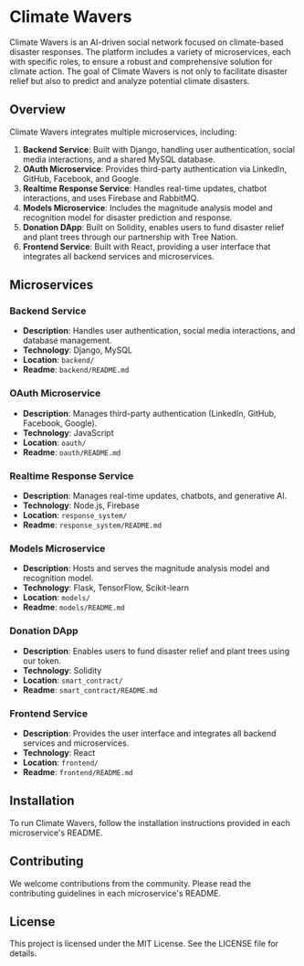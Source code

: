 # Climate Wavers

Climate Wavers is an AI-driven social network focused on climate-based disaster responses. The platform includes a variety of microservices, each with specific roles, to ensure a robust and comprehensive solution for climate action. The goal of Climate Wavers is not only to facilitate disaster relief but also to predict and analyze potential climate disasters.

## Overview

Climate Wavers integrates multiple microservices, including:

1. **Backend Service**: Built with Django, handling user authentication, social media interactions, and a shared MySQL database.
2. **OAuth Microservice**: Provides third-party authentication via LinkedIn, GitHub, Facebook, and Google.
3. **Realtime Response Service**: Handles real-time updates, chatbot interactions, and uses Firebase and RabbitMQ.
4. **Models Microservice**: Includes the magnitude analysis model and recognition model for disaster prediction and response.
5. **Donation DApp**: Built on Solidity, enables users to fund disaster relief and plant trees through our partnership with Tree Nation.
6. **Frontend Service**: Built with React, providing a user interface that integrates all backend services and microservices.

## Microservices

### Backend Service

- **Description**: Handles user authentication, social media interactions, and database management.
- **Technology**: Django, MySQL
- **Location**: `backend/`
- **Readme**: `backend/README.md`

### OAuth Microservice

- **Description**: Manages third-party authentication (LinkedIn, GitHub, Facebook, Google).
- **Technology**: JavaScript
- **Location**: `oauth/`
- **Readme**: `oauth/README.md`

### Realtime Response Service

- **Description**: Manages real-time updates, chatbots, and generative AI.
- **Technology**: Node.js, Firebase
- **Location**: `response_system/`
- **Readme**: `response_system/README.md`

### Models Microservice

- **Description**: Hosts and serves the magnitude analysis model and recognition model.
- **Technology**: Flask, TensorFlow, Scikit-learn
- **Location**: `models/`
- **Readme**: `models/README.md`

### Donation DApp

- **Description**: Enables users to fund disaster relief and plant trees using our token.
- **Technology**: Solidity
- **Location**: `smart_contract/`
- **Readme**: `smart_contract/README.md`

### Frontend Service

- **Description**: Provides the user interface and integrates all backend services and microservices.
- **Technology**: React
- **Location**: `frontend/`
- **Readme**: `frontend/README.md`

## Installation

To run Climate Wavers, follow the installation instructions provided in each microservice's README.

## Contributing

We welcome contributions from the community. Please read the contributing guidelines in each microservice's README.

## License

This project is licensed under the MIT License. See the LICENSE file for details.
